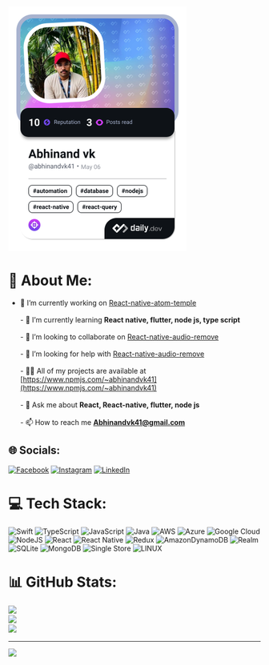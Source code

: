 <a href="https://app.daily.dev/abhinandvk41"><img src="./devcard.png" width="356" alt="Abhinand vk's Dev Card"/></a>

# 💫 About Me:
- 🔭 I’m currently working on [React-native-atom-temple](https://www.npmjs.com/package/react-native-atom-template)<br><br>- 🌱 I’m currently learning **React native, flutter, node js, type script**<br><br>- 👯 I’m looking to collaborate on [React-native-audio-remove](https://www.npmjs.com/package/react-native-audio-remove)<br><br>- 🤝 I’m looking for help with [React-native-audio-remove](https://www.npmjs.com/package/react-native-audio-remove)<br><br>- 👨‍💻 All of my projects are available at [https://www.npmjs.com/~abhinandvk41](https://www.npmjs.com/~abhinandvk41)<br><br>- 💬 Ask me about **React, React-native, flutter, node js**<br><br>- 📫 How to reach me **Abhinandvk41@gmail.com**


## 🌐 Socials:
[![Facebook](https://img.shields.io/badge/Facebook-%231877F2.svg?logo=Facebook&logoColor=white)](https://facebook.com/abhinandvk41) [![Instagram](https://img.shields.io/badge/Instagram-%23E4405F.svg?logo=Instagram&logoColor=white)](https://instagram.com/abhinandvk41) [![LinkedIn](https://img.shields.io/badge/LinkedIn-%230077B5.svg?logo=linkedin&logoColor=white)](https://linkedin.com/in/abhinand-vk-1896a720a) 

# 💻 Tech Stack:
![Swift](https://img.shields.io/badge/swift-F54A2A?style=for-the-badge&logo=swift&logoColor=white) ![TypeScript](https://img.shields.io/badge/typescript-%23007ACC.svg?style=for-the-badge&logo=typescript&logoColor=white) ![JavaScript](https://img.shields.io/badge/javascript-%23323330.svg?style=for-the-badge&logo=javascript&logoColor=%23F7DF1E) ![Java](https://img.shields.io/badge/java-%23ED8B00.svg?style=for-the-badge&logo=java&logoColor=white) ![AWS](https://img.shields.io/badge/AWS-%23FF9900.svg?style=for-the-badge&logo=amazon-aws&logoColor=white) ![Azure](https://img.shields.io/badge/azure-%230072C6.svg?style=for-the-badge&logo=azure-devops&logoColor=white) ![Google Cloud](https://img.shields.io/badge/Google%20Cloud-%234285F4.svg?style=for-the-badge&logo=google-cloud&logoColor=white) ![NodeJS](https://img.shields.io/badge/node.js-6DA55F?style=for-the-badge&logo=node.js&logoColor=white) ![React](https://img.shields.io/badge/react-%2320232a.svg?style=for-the-badge&logo=react&logoColor=%2361DAFB) ![React Native](https://img.shields.io/badge/react_native-%2320232a.svg?style=for-the-badge&logo=react&logoColor=%2361DAFB) ![Redux](https://img.shields.io/badge/redux-%23593d88.svg?style=for-the-badge&logo=redux&logoColor=white) ![AmazonDynamoDB](https://img.shields.io/badge/Amazon%20DynamoDB-4053D6?style=for-the-badge&logo=Amazon%20DynamoDB&logoColor=white) ![Realm](https://img.shields.io/badge/Realm-39477F?style=for-the-badge&logo=realm&logoColor=white) ![SQLite](https://img.shields.io/badge/sqlite-%2307405e.svg?style=for-the-badge&logo=sqlite&logoColor=white) ![MongoDB](https://img.shields.io/badge/MongoDB-%234ea94b.svg?style=for-the-badge&logo=mongodb&logoColor=white) ![Single Store](https://img.shields.io/badge/Single%20Store-AA00FF?style=for-the-badge&logo=singlestore&logoColor=white) ![LINUX](https://img.shields.io/badge/Linux-FCC624?style=for-the-badge&logo=linux&logoColor=black)
# 📊 GitHub Stats:
![](https://github-readme-stats.vercel.app/api?username=abhi3691&theme=dark&hide_border=false&include_all_commits=false&count_private=false)<br/>
![](https://github-readme-streak-stats.herokuapp.com/?user=abhi3691&theme=dark&hide_border=false)<br/>
![](https://github-readme-stats.vercel.app/api/top-langs/?username=abhi3691&theme=dark&hide_border=false&include_all_commits=false&count_private=false&layout=compact)

---
[![](https://visitcount.itsvg.in/api?id=abhi3691&icon=0&color=0)](https://visitcount.itsvg.in)

<!-- Proudly created with GPRM ( https://gprm.itsvg.in ) -->
